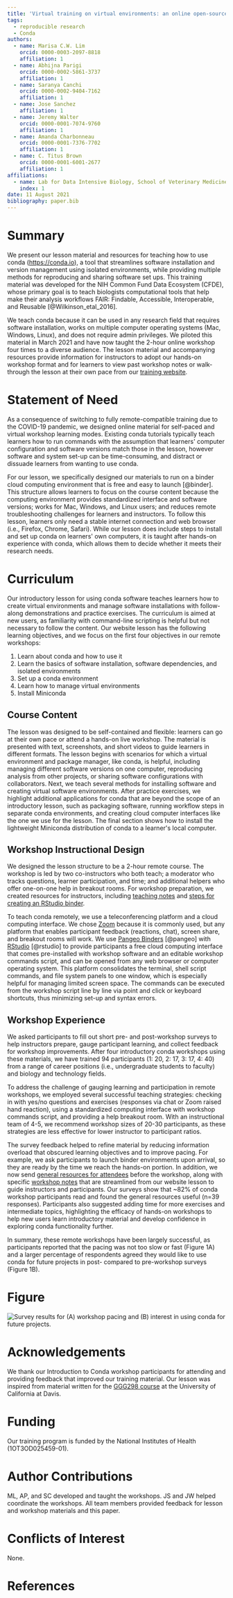 ```yaml
---
title: 'Virtual training on virtual environments: an online open-source introduction to conda'
tags:
  - reproducible research
  - Conda
authors:
  - name: Marisa C.W. Lim
    orcid: 0000-0003-2097-8818
    affiliation: 1  
  - name: Abhijna Parigi
    orcid: 0000-0002-5861-3737
    affiliation: 1
  - name: Saranya Canchi
    orcid: 0000-0002-9404-7162
    affiliation: 1
  - name: Jose Sanchez
    affiliation: 1
  - name: Jeremy Walter
    orcid: 0000-0001-7074-9760
    affiliation: 1
  - name: Amanda Charbonneau
    orcid: 0000-0001-7376-7702
    affiliation: 1
  - name: C. Titus Brown
    orcid: 0000-0001-6001-2677
    affiliation: 1
affiliations:
  - name: Lab for Data Intensive Biology, School of Veterinary Medicine, University of California Davis
    index: 1  
date: 11 August 2021
bibliography: paper.bib
---
```


# Summary

We present our lesson material and resources for teaching how to use conda (https://conda.io), a tool that streamlines software installation and version management using isolated environments, while providing multiple methods for reproducing and sharing software set ups. This training material was developed for the NIH Common Fund Data Ecosystem (CFDE), whose primary goal is to teach biologists computational tools that help make their analysis workflows FAIR: Findable, Accessible, Interoperable, and Reusable [@Wilkinson_etal_2016]. 

We teach conda because it can be used in any research field that requires software installation, works on multiple computer operating systems (Mac, Windows, Linux), and does not require admin privileges. We piloted this material in March 2021 and have now taught the 2-hour online workshop four times to a diverse audience. The lesson material and accompanying resources provide information for instructors to adopt our hands-on workshop format and for learners to view past workshop notes or walk-through the lesson at their own pace from our [training website](https://training.nih-cfde.org/en/latest/General-Tools/Introduction-to-Conda/index.html).

# Statement of Need

As a consequence of switching to fully remote-compatible training due to the COVID-19 pandemic, we designed online material for self-paced and virtual workshop learning modes. Existing conda tutorials typically teach learners how to run commands with the assumption that learners' computer configuration and software versions match those in the lesson, however software and system set-up can be time-consuming, and distract or dissuade learners from wanting to use conda.

For our lesson, we specifically designed our materials to run on a binder cloud computing environment that is free and easy to launch [@binder]. This structure allows learners to focus on the course content because the computing environment provides standardized interface and software versions; works for Mac, Windows, and Linux users; and reduces remote troubleshooting challenges for learners and instructors. To follow this lesson, learners only need a stable internet connection and  web browser (i.e., Firefox, Chrome, Safari). While our lesson does include steps to install and set up conda on learners' own computers, it is taught after hands-on experience with conda, which allows them to decide whether it meets their research needs.

# Curriculum

Our introductory lesson for using conda software teaches learners how to create virtual environments and manage software installations with follow-along demonstrations and practice exercises. The curriculum is aimed at new users, as familiarity with command-line scripting is helpful but not necessary to follow the content. Our website lesson has the following learning objectives, and we focus on the first four objectives in our remote workshops:

1. Learn about conda and how to use it
1. Learn the basics of software installation, software dependencies, and isolated environments
1. Set up a conda environment
1. Learn how to manage virtual environments
1. Install Miniconda

## Course Content

The lesson was designed to be self-contained and flexible: learners can go at their own pace or attend a hands-on live workshop. The material is presented with text, screenshots, and short videos to guide learners in different formats. The lesson begins with scenarios for which a virtual environment and package manager, like conda, is helpful, including managing different software versions on one computer, reproducing analysis from other projects, or sharing software configurations with collaborators. Next, we teach several methods for installing software and creating virtual software environments. After practice exercises, we highlight additional applications for conda that are beyond the scope of an introductory lesson, such as packaging software, running workflow steps in separate conda environments, and creating cloud computer interfaces like the one we use for the lesson. The final section shows how to install the lightweight Miniconda distribution of conda to a learner's local computer. 

## Workshop Instructional Design

We designed the lesson structure to be a 2-hour remote course. The workshop is led by two co-instructors who both teach; a moderator who tracks questions, learner participation, and time; and additional helpers who offer one-on-one help in breakout rooms. For workshop preparation, we created resources for instructors, including [teaching notes](https://github.com/nih-cfde/training-and-engagement/wiki/Conda-workshop-teaching-notes) and [steps for creating an RStudio binder](https://github.com/nih-cfde/training-and-engagement/wiki/Making-an-RStudio-binder).

To teach conda remotely, we use a teleconferencing platform and a cloud computing interface. We chose [Zoom](https://zoom.us/) because it is commonly used, but any platform that enables participant feedback (reactions, chat), screen share, and breakout rooms will work. We use [Pangeo Binders](https://pangeo.io/about.html) [@pangeo] with [RStudio](https://www.rstudio.com/) [@rstudio] to provide participants a free cloud computing interface that comes pre-installed with workshop software and an editable workshop commands script, and can be opened from any web browser or computer operating system. This platform consolidates the terminal, shell script commands, and file system panels to one window, which is especially helpful for managing limited screen space. The commands can be executed from the workshop script line by line via point and click or keyboard shortcuts, thus minimizing set-up and syntax errors. 

## Workshop Experience

We asked participants to fill out short pre- and post-workshop surveys to help instructors prepare, gauge participant learning, and collect feedback for workshop improvements. After four introductory conda workshops using these materials, we have trained 94 participants (1: 20, 2: 17, 3: 17, 4: 40) from a range of career positions (i.e., undergraduate students to faculty) and biology and technology fields. 

To address the challenge of gauging learning and participation in remote workshops, we employed several successful teaching strategies: checking in with yes/no questions and exercises (responses via chat or Zoom raised hand reaction), using a standardized computing interface with workshop commands script, and providing a help breakout room. With an instructional team of 4-5, we recommend workshop sizes of 20-30 participants, as these strategies are less effective for lower instructor to participant ratios. 

The survey feedback helped to refine material by reducing information overload that obscured learning objectives and to improve pacing. For example, we ask participants to launch binder environments upon arrival, so they are ready by the time we reach the hands-on portion. In addition, we now send [general resources for attendees](https://github.com/nih-cfde/training-and-engagement/wiki/Resources-for-Workshop-Attendees) before the workshop, along with specific [workshop notes](https://github.com/nih-cfde/training-and-engagement/wiki/Introduction-to-Conda) that are streamlined from our website lesson to guide instructors and participants. Our surveys show that ~82% of conda workshop participants read and found the general resources useful (n=39 responses). Participants also suggested adding time for more exercises and intermediate topics, highlighting the efficacy of hands-on workshops to help new users learn introductory material and develop confidence in exploring conda functionality further. 

In summary, these remote workshops have been largely successful, as participants reported that the pacing was not too slow or fast (Figure 1A) and a larger percentage of respondents agreed they would like to use conda for future projects in post- compared to pre-workshop surveys (Figure 1B).

# Figure

![Survey results for (A) workshop pacing and (B) interest in using conda for future projects.](./conda_survey_plt_panel.jpg)

# Acknowledgements

We thank our Introduction to Conda workshop participants for attending and providing feedback that improved our training material. Our lesson was inspired from material written for the [GGG298 course](https://github.com/ngs-docs/2021-GGG298/blob/latest/Week3-conda_for_software_installation/README.md) at the University of California at Davis.

# Funding

Our training program is funded by the National Institutes of Health (1OT3OD025459-01).

# Author Contributions

ML, AP, and SC developed and taught the workshops. JS and JW helped coordinate the workshops. All team members provided feedback for lesson and workshop materials and this paper.

# Conflicts of Interest

None.

# References
